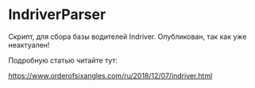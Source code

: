 # IndriverParser
Скрипт, для сбора базы водителей Indriver. Опубликован, так как уже неактуален!

Подробную статью читайте тут:

https://www.orderofsixangles.com/ru/2018/12/07/indriver.html

